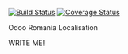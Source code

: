[![Build Status](https://travis-ci.org/OCA/l10n-romania.svg?branch=8.0)](https://travis-ci.org/OCA/l10n-romania)
[![Coverage Status](https://coveralls.io/repos/OCA/l10n-romania/badge.png?branch=8.0)](https://coveralls.io/r/OCA/l10n-romania?branch=8.0)

Odoo Romania Localisation

WRITE ME!
